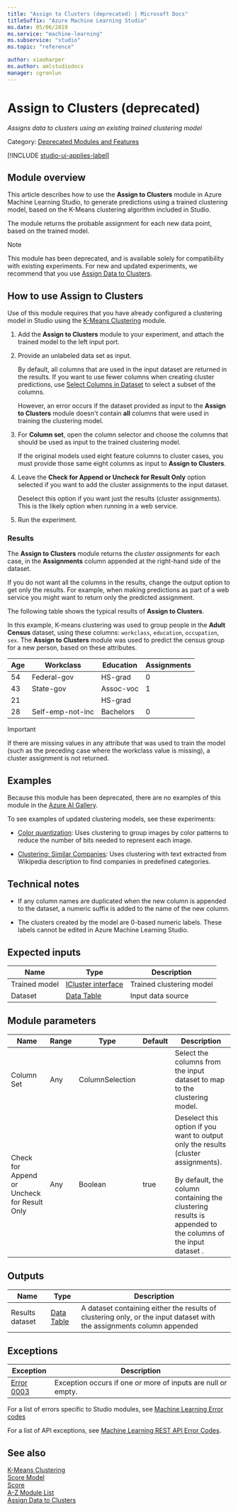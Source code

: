```yaml
---
title: "Assign to Clusters (deprecated) | Microsoft Docs"
titleSuffix: "Azure Machine Learning Studio"
ms.date: 05/06/2019
ms.service: "machine-learning"
ms.subservice: "studio"
ms.topic: "reference"

author: xiaoharper
ms.author: amlstudiodocs
manager: cgronlun
---
```

# Assign to Clusters (deprecated)

*Assigns data to clusters using an existing trained clustering model*  
  
 Category: [Deprecated Modules and Features](deprecated-modules-and-features.md)  

[!INCLUDE [studio-ui-applies-label](../includes/studio-ui-applies-label.md)]

## Module overview  

This article describes how to use the **Assign to Clusters** module in Azure Machine Learning Studio, to generate predictions using a trained clustering model, based on the K-Means clustering algorithm included in Studio.

The module returns the probable assignment for each new data point, based on the trained model.  

> [!NOTE]
>  This module has been deprecated, and is available solely for compatibility with existing experiments. For new and updated experiments, we recommend that you use [Assign Data to Clusters](assign-data-to-clusters.md).

## How to use Assign to Clusters  

Use of this module requires that you have already configured a clustering model in Studio using the [K-Means Clustering](k-means-clustering.md) module.
  
1. Add the **Assign to Clusters** module to your experiment, and attach the trained model to the left input port.
  
2.  Provide an unlabeled data set as input.  
  
     By default, all columns that are used in the input dataset are returned in the results. If you want to use fewer columns when creating cluster predictions, use [Select Columns in Dataset](select-columns-in-dataset.md) to select a subset of the columns.  
  
     However, an error occurs if the dataset provided as input to the **Assign to Clusters** module doesn't contain **all** columns that were used in training the clustering model.  

3. For **Column set**, open the column selector and choose the columns that should be used as input to the trained clustering model.
  
    If the original models used eight feature columns to cluster cases, you must provide those same eight columns as input to **Assign to Clusters**.  
  
4. Leave the **Check for Append or Uncheck for Result Only** option selected if you want to add the cluster assignments to the input dataset.

    Deselect this option if you want just the results (cluster assignments).  This is the likely option when running in a web service.
  
5.  Run the experiment.  

### Results

The **Assign to Clusters** module returns the *cluster assignments* for each case, in the **Assignments** column appended at the right-hand side of the dataset.

If you do not want all the columns in the results, change the output option to get only the results. For example, when making predictions as part of a web service you might want to return only the predicted assignment.

The following table shows the typical results of **Assign to Clusters**. 

In this example, K-means clustering was used to group people in the **Adult Census** dataset, using these columns: `workclass`, `education`, `occupation`, `sex`. The **Assign to Clusters** module was used to predict the census group for a new person, based on these attributes.

|Age|Workclass|Education|Assignments|  
|---------|---------------|---------------|-----------------|  
|54|Federal-gov|HS-grad|0|  
|43|State-gov|Assoc-voc|1|  
|21||HS-grad||  
|28|Self-emp-not-inc|Bachelors|0|  

> [!IMPORTANT]
> If there are missing values in any attribute that was used to train the model (such as the preceding case where the workclass value is missing), a cluster assignment is not returned.

## Examples  
  
Because this module has been deprecated, there are no examples of this module in the [Azure AI Gallery](https://gallery.cortanaintelligence.com/).  

To see examples of updated clustering models, see these experiments:
  
- [Color quantization](http://go.microsoft.com/fwlink/?LinkId=525272): Uses clustering to group images by color patterns to reduce the number of bits needed to represent each image.  
  
- [Clustering: Similar Companies](http://go.microsoft.com/fwlink/?LinkId=525164): Uses clustering with text extracted from Wikipedia description to find companies in predefined categories.  
  
##  Technical notes

-   If any column names are duplicated when the new column is appended to the dataset, a numeric suffix is added to the name of the new column.  

- The clusters created by the model are 0-based numeric labels. These labels cannot be edited in Azure Machine Learning Studio.

## Expected inputs  

|Name|Type|Description|  
|----------|----------|-----------------|  
|Trained model|[ICluster interface](icluster-interface.md)|Trained clustering model|  
|Dataset|[Data Table](data-table.md)|Input data source|  
  
## Module parameters  

|Name|Range|Type|Default|Description|  
|----------|-----------|----------|-------------|-----------------|  
|Column Set|Any|ColumnSelection||Select the columns from the input dataset to map to the clustering model.|  
|Check for Append or Uncheck for Result Only|Any|Boolean|true|Deselect this option if you want to output only the results (cluster assignments).<br /><br /> By default, the column containing the clustering results is appended to the columns of the input dataset .|  
  
## Outputs  

|Name|Type|Description|  
|----------|----------|-----------------|  
|Results dataset|[Data Table](data-table.md)|A dataset containing either the results of clustering only, or the input dataset with the assignments column appended|  
  
## Exceptions

|Exception|Description|  
|---------------|-----------------|  
|[Error 0003](errors/error-0003.md)|Exception occurs if one or more of inputs are null or empty.|  

For a list of errors specific to Studio modules, see [Machine Learning Error codes](errors/machine-learning-module-error-codes.md)

For a list of API exceptions, see [Machine Learning REST API Error Codes](https://docs.microsoft.com/azure/machine-learning/studio/web-service-error-codes). 

## See also
 
 [K-Means Clustering](k-means-clustering.md)   
 [Score Model](score-model.md)   
 [Score](machine-learning-score.md)   
 [A-Z Module List](a-z-module-list.md)   
 [Assign Data to Clusters](assign-data-to-clusters.md)

